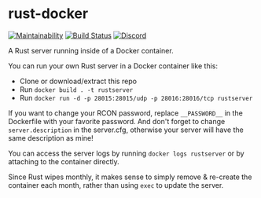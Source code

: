 # rust-docker
[![Maintainability](https://api.codeclimate.com/v1/badges/e8d2f93056ca8bdf8444/maintainability)](https://codeclimate.com/github/egee-irl/rust-docker/maintainability)
[![Build Status](https://travis-ci.org/egee-irl/rust-docker.svg?branch=unstable)](https://travis-ci.org/egee-irl/rust-docker)
[![Discord](https://discordapp.com/api/guilds/183740337976508416/widget.png?style=shield)](www.egee.io)

A Rust server running inside of a Docker container.

You can run your own Rust server in a Docker container like this:

* Clone or download/extract this repo
* Run ``docker build . -t rustserver``
* Run ``docker run -d -p 28015:28015/udp -p 28016:28016/tcp rustserver``

If you want to change your RCON password, replace ``__PASSWORD__`` in the Dockerfile with your favorite password. And don't forget to change ``server.description`` in the server.cfg, otherwise your server will have the same description as mine!

You can access the server logs by running ``docker logs rustserver`` or by attaching to the container directly.

Since Rust wipes monthly, it makes sense to simply remove & re-create the container each month, rather than using ``exec`` to update the server.
